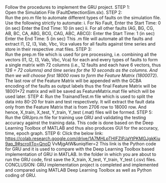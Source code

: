 Follow the procedures to implement the GRU project. 
STEP 1:  
Open the Simulation File (FaultDetectionSim.slx). 
STEP 2:  
Run the pro.m file to automate different types of faults on the simulation file. Use the following strictly to 
automate: 
i. For No Fault, Enter the Start Time: 0 (in sec) 
Enter the End Time: 10 (in sec) 
ii. For all other faults (AG, BG, CG, AB, BC, CA, ABG, BCG, CAG, ABC, ABCG): 
Enter the Start Time: 1 (in sec) 
Enter the End Time: 5 (in sec) 
This .m file will automate all the faults and extract I1, I2, I3, Vab, Vbc, Vca values for all faults against time 
series and store in their respective .mat files. 
STEP 3:  
Run the prep.m file which is used for pre processing, i.e. combining all the vectors (I1, I2, I3, Vab, Vbc, Vca) 
for each and every types of faults to form a single matrix with 72 columns (i.e., 12 faults and each have 6 
vectors, thus 12*6 = 72 columns) and time series for the 10 seconds as the columns. And then we will choose 
first 18000 rows to form the Feature Matrix (18000*72). 
The last row of the Feature Matrix will be appended with the GCBA encoding of the faults as output labels 
thus the final Feature Matrix will be 18001*72 matrix and will be saved as FeatureMatrix.mat file which will 
be used later. 
STEP 4: 
Run the TrainandTest.m file which is used to split the data into 80-20 for train and test respectively. It will 
extract the fault data only from the Feature Matrix that is from 2706 row to 18000 row. And hence, X_train, 
X_test, Y_train, Y_test (.mat) files will be formed. 
STEP 5: 
Run the GRUpro.m file for training use GRU and validating the testing accuracy against the training data. 
This code is done based on the Deep Learning Toolbox of MATLAB and thus also produces GUI for the 
accuracy, time, epoch graph. 
STEP 6: 
Click the below  link: 
https://colab.research.google.com/drive/1A7MHLpTHIFZlPJaYtPKMGJgkKiu9ap_9#scrollTo=QnoD
 VvMjgAtW&uniqifier=2 
This link is the Python code for GRU and it is used to compare with the Deep Learning Toolbox based 
implementation of GRU in MATLAB. 
In the folder in which you are about to run the GRU code, first save the X_train, X_test, Y_train, Y_test 
(.csv) files. 
CONCLUSION: GRU implementation project is completed and implemented and compared using 
MATLAB Deep Learning Toolbox as well as Python coding of GRU.

